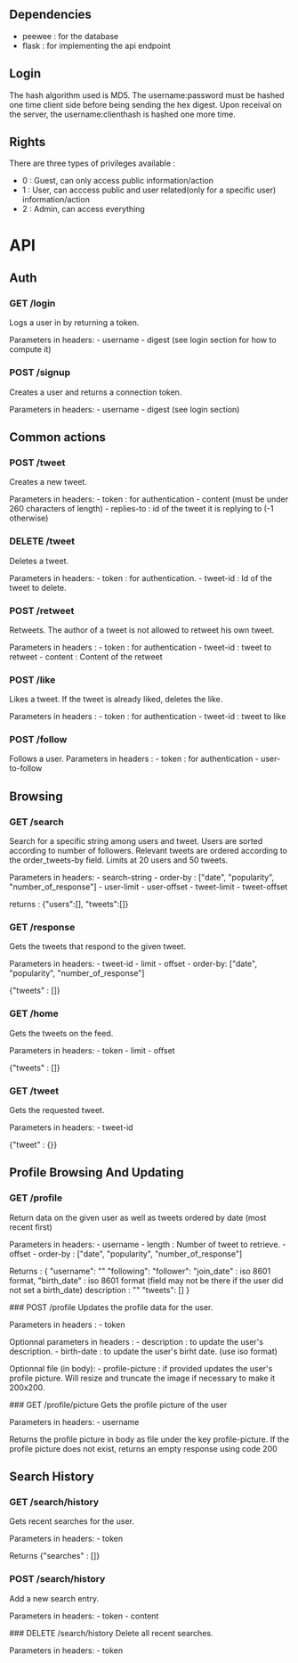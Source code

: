 ## Dependencies

- peewee : for the database
- flask : for implementing the api endpoint

## Login

The hash algorithm used is MD5. The username:password must be hashed one time client side before being sending the hex digest. Upon receival on the server, the username:clienthash is hashed one more time.

## Rights

There are three types of privileges available : 

- 0 : Guest, can only access public information/action
- 1 : User, can acccess public and user related(only for a specific user) information/action
- 2 : Admin, can access everything

# API

## Auth

### GET /login
Logs a user in by returning a token.

Parameters in headers:
	- username
	- digest (see login section for how to compute it)


### POST /signup
Creates a user and returns a connection token.

Parameters in headers:
	- username
	- digest (see login section)

## Common actions

### POST /tweet
Creates a new tweet.

Parameters in headers:
	- token : for authentication
	- content (must be under 260 characters of length)
	- replies-to : id of the tweet it is replying to (-1 otherwise)

### DELETE /tweet
Deletes a tweet.

Parameters in headers:
	- token : for authentication.
	- tweet-id : Id of the tweet to delete.

### POST /retweet
Retweets. The author of a tweet is not allowed to retweet his own tweet.

Parameters in headers : 
	- token : for authentication
	- tweet-id : tweet to retweet
	- content : Content of the retweet

### POST /like
Likes a tweet. If the tweet is already liked, deletes the like.

Parameters in headers : 
	- token : for authentication
	- tweet-id : tweet to like

### POST /follow
Follows a user.
Parameters in headers : 
	- token : for authentication
	- user-to-follow

## Browsing


### GET /search
Search for a specific string among users and tweet. Users are sorted according to number of followers. Relevant tweets are ordered according to the order_tweets-by field. Limits at 20 users and 50 tweets.

Parameters in headers:
	- search-string
	- order-by : ["date", "popularity", "number_of_response"]
	- user-limit
	- user-offset
	- tweet-limit
	- tweet-offset

returns : 
{"users":[], "tweets":[]}

### GET /response
Gets the tweets that respond to the given tweet.

Parameters in headers:
	- tweet-id
	- limit
	- offset
	- order-by: ["date", "popularity", "number_of_response"]

{"tweets" : []}

### GET /home
Gets the tweets on the feed.

Parameters in headers:
	- token
	- limit
	- offset

{"tweets" : []}

### GET /tweet
Gets the requested tweet.

Parameters in headers:
	- tweet-id

{"tweet" : {}}

## Profile Browsing And Updating

### GET /profile
Return data on the given user as well as tweets ordered by date (most recent first)

Parameters in headers:
	- username
	- length : Number of tweet to retrieve.
	- offset
	- order-by : ["date", "popularity", "number_of_response"]

Returns :
{
	"username": ""
	"following":
	"follower":
	"join_date" : iso 8601 format,
	"birth_date" : iso 8601 format (field may not be there if the user did not set a birth_date)
	description : ""
	"tweets": []
}

### POST /profile
Updates the profile data for the user.

Parameters in headers :
	- token

Optionnal parameters in headers : 
	- description : to update the user's description.
	- birth-date  : to update the user's birht date. (use iso format)

Optionnal file (in body):
	- profile-picture : if provided updates the user's profile picture. Will resize and truncate the image if necessary to make it 200x200.

### GET /profile/picture
Gets the profile picture of the user

Parameters in headers:
	- username

Returns the profile picture in body as file under the key profile-picture. If the profile picture does not exist, returns an empty response using code 200

## Search History

### GET /search/history
Gets recent searches for the user.

Parameters in headers:
	- token

Returns {"searches" : []}

### POST /search/history
Add a new search entry.

Parameters in headers:
	- token
	- content

### DELETE /search/history
Delete all recent searches.

Parameters in headers:
	- token